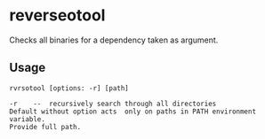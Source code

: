 # reverseotool
Checks all binaries for a dependency taken as argument.

## Usage

```
rvrsotool [options: -r] [path]

-r    --  recursively search through all directories
Default without option acts  only on paths in PATH environment variable.
Provide full path.
```

